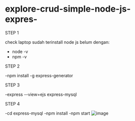 # explore-crud-simple-node-js-expres-


STEP 1 

check laptop sudah terinstall node js belum dengan:
- node -v
- npm -v
  
STEP 2

-npm install -g express-generator

STEP 3

-express --view=ejs express-mysql

STEP 4

-cd express-mysql
-npm install
-npm start
![image](https://github.com/engkoskostaman97/explore-crud-simple-node-js-expres-/assets/110719940/00855e26-9a61-4567-9faf-7096fe7a30b7)
